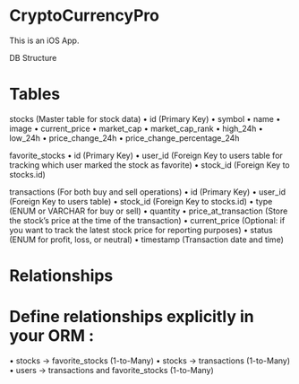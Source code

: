 # CryptoCurrencyPro
This is an iOS App.


DB Structure

# Tables
stocks (Master table for stock data)
	•	id (Primary Key)
	•	symbol
	•	name
	•	image
	•	current_price
	•	market_cap
	•	market_cap_rank
	•	high_24h
	•	low_24h
	•	price_change_24h
	•	price_change_percentage_24h

favorite_stocks
	•	id (Primary Key)
	•	user_id (Foreign Key to users table for tracking which user marked the stock as favorite)
	•	stock_id (Foreign Key to stocks.id)

transactions (For both buy and sell operations)
	•	id (Primary Key)
	•	user_id (Foreign Key to users table)
	•	stock_id (Foreign Key to stocks.id)
	•	type (ENUM or VARCHAR for buy or sell)
	•	quantity
	•	price_at_transaction (Store the stock’s price at the time of the transaction)
	•	current_price (Optional: if you want to track the latest stock price for reporting purposes)
	•	status (ENUM for profit, loss, or neutral)
	•	timestamp (Transaction date and time)

# Relationships
# Define relationships explicitly in your ORM :
•	stocks → favorite_stocks (1-to-Many)
•	stocks → transactions (1-to-Many)
•	users → transactions and favorite_stocks (1-to-Many)
